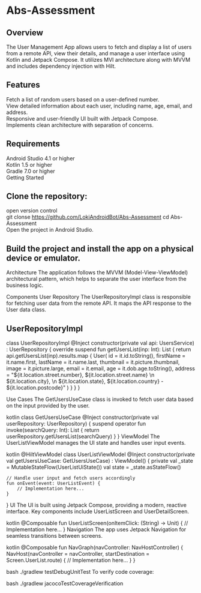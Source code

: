# Abs-Assessment
## Overview 
The User Management App allows users to fetch and display a list of users from a remote API, view their details, and manage a user interface using Kotlin and Jetpack Compose. It utilizes MVI architecture along with MVVM and includes dependency injection with Hilt.

## Features
Fetch a list of random users based on a user-defined number. </br>
View detailed information about each user, including name, age, email, and address.</br>
Responsive and user-friendly UI built with Jetpack Compose. </br>
Implements clean architecture with separation of concerns. </br>


## Requirements
Android Studio 4.1 or higher</br>
Kotlin 1.5 or higher </br>
Gradle 7.0 or higher </br>
Getting Started </br>


## Clone the repository:
open version control </br>
git clonse https://github.com/LokiAndroidBot/Abs-Assessment
cd Abs-Assessment</br>
Open the project in Android Studio.</br>

## Build the project and install the app on a physical device or emulator.

Architecture
The application follows the MVVM (Model-View-ViewModel) architectural pattern, which helps to separate the user interface from the business logic.

Components
User Repository
The UserRepositoryImpl class is responsible for fetching user data from the remote API. It maps the API response to the User data class.

## UserRepositoryImpl
class UserRepositoryImpl @Inject constructor(private val api: UsersService) : UserRepository {
    override suspend fun getUsersList(inp: Int): List<User> {
        return api.getUsersList(inp).results.map {
            User(
                id = it.id.toString(),
                firstName = it.name.first,
                lastName = it.name.last,
                thumbnail = it.picture.thumbnail,
                image = it.picture.large,
                email = it.email,
                age = it.dob.age.toString(),
                address = "${it.location.street.number}, ${it.location.street.name} \n ${it.location.city}, \n ${it.location.state}, ${it.location.country} - ${it.location.postcode}"
            )
        }
    }
}

Use Cases
The GetUsersUseCase class is invoked to fetch user data based on the input provided by the user.

kotlin
class GetUsersUseCase @Inject constructor(private val userRepository: UserRepository) {
    suspend operator fun invoke(searchQuery: Int): List<User> {
        return userRepository.getUsersList(searchQuery)
    }
}
ViewModel
The UserListViewModel manages the UI state and handles user input events.

kotlin
@HiltViewModel
class UserListViewModel @Inject constructor(private val getUsersUseCase: GetUsersUseCase) : ViewModel() {
    private val _state = MutableStateFlow(UserListUiState())
    val state = _state.asStateFlow()

    // Handle user input and fetch users accordingly
    fun onEvent(event: UserListEvent) {
        // Implementation here...
    }
}
UI
The UI is built using Jetpack Compose, providing a modern, reactive interface. Key components include UserListScreen and UserDetailScreen.

kotlin
@Composable
fun UserListScreen(onItemClick: (String) -> Unit) {
    // Implementation here...
}
Navigation
The app uses Jetpack Navigation for seamless transitions between screens.

kotlin
@Composable
fun NavGraph(navController: NavHostController) {
    NavHost(navController = navController, startDestination = Screen.UserList.route) {
        // Implementation here...
    }
}


bash
./gradlew testDebugUnitTest
To verify code coverage:

bash
./gradlew jacocoTestCoverageVerification


